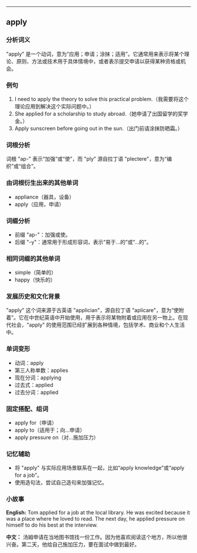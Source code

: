 
---------------
## apply
### 分析词义
"apply" 是一个动词，意为“应用；申请；涂抹；适用”。它通常用来表示将某个理论、原则、方法或技术用于具体情境中，或者表示提交申请以获得某种资格或机会。

### 例句
1. I need to apply the theory to solve this practical problem.（我需要将这个理论应用到解决这个实际问题中。）
2. She applied for a scholarship to study abroad.（她申请了出国留学的奖学金。）
3. Apply sunscreen before going out in the sun.（出门前请涂抹防晒霜。）

### 词根分析
词根 "ap-" 表示“加强”或“使”，而 "ply" 源自拉丁语 "plectere"，意为“编织”或“组合”。

### 由词根衍生出来的其他单词
- appliance（器具，设备）
- apply（应用，申请）

### 词缀分析
- 前缀 "ap-"：加强或使。
- 后缀 "-y"：通常用于形成形容词，表示“易于...的”或“...的”。

### 相同词缀的其他单词
- simple（简单的）
- happy（快乐的）

### 发展历史和文化背景
"apply" 这个词来源于古英语 "applician"，源自拉丁语 "aplicare"，意为“使附着”。它在中世纪英语中开始使用，用于表示将某物附着或应用在另一物上。在现代社会，"apply" 的使用范围已经扩展到各种情境，包括学术、商业和个人生活中。

### 单词变形
- 动词：apply
- 第三人称单数：applies
- 现在分词：applying
- 过去式：applied
- 过去分词：applied

### 固定搭配、组词
- apply for（申请）
- apply to（适用于；向...申请）
- apply pressure on（对...施加压力）

### 记忆辅助
- 将 "apply" 与实际应用场景联系在一起，比如“apply knowledge”或“apply for a job”。
- 使用造句法，尝试自己造句来加强记忆。

### 小故事
**English:**
Tom applied for a job at the local library. He was excited because it was a place where he loved to read. The next day, he applied pressure on himself to do his best at the interview.

**中文：**
汤姆申请在当地图书馆找一份工作。因为他喜欢阅读这个地方，所以他很兴奋。第二天，他给自己施加压力，要在面试中做到最好。


